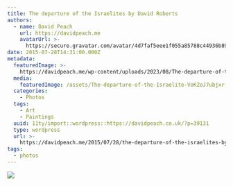 ```yaml
---
title: The departure of the Israelites by David Roberts
authors:
  - name: David Peach
    url: https://davidpeach.me
    avatarUrl: >-
      https://secure.gravatar.com/avatar/4d7faf5eee1f055a85788c44936b8995eaab6dfb004e7854ec747ccb272e91ee?s=96&d=mm&r=g
date: 2015-07-28T14:31:00.000Z
metadata:
  featuredImage: >-
    https://davidpeach.me/wp-content/uploads/2023/08/The-departure-of-the-Israelites-by-David-Roberts.jpg
  media:
    featuredImage: /assets/The-departure-of-the-Israelite-VoKZoJ7ubjxr.jpg
  categories:
    - Photos
  tags:
    - Art
    - Paintings
  uuid: 11ty/import::wordpress::https://davidpeach.co.uk/?p=39131
  type: wordpress
  url: >-
    https://davidpeach.me/2015/07/28/the-departure-of-the-israelites-by-david-roberts/
tags:
  - photos
---
```

[![](/assets/The-departure-of-the-Israelite-EFvEqjlcojyE.jpg)](/assets/The-departure-of-the-Israelite-EFvEqjlcojyE.jpg)